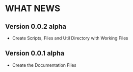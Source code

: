 WHAT NEWS
===========


## Version 0.0.2 alpha

- Create Scripts, Files and Util Directory with Working Files

## Version 0.0.1 alpha

- Create the Documentation Files


